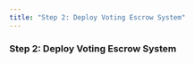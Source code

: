 ```yaml
---
title: "Step 2: Deploy Voting Escrow System"
---
```


### Step 2: Deploy Voting Escrow System


<VeGHO20 />
